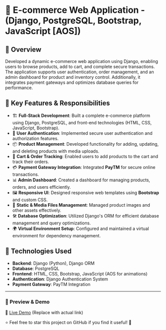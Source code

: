 # 🛒 E-commerce Web Application - (Django, PostgreSQL, Bootstrap, JavaScript [AOS])

## 🚀 Overview
Developed a dynamic e-commerce web application using Django, enabling users to browse products, add to cart, and complete secure transactions. The application supports user authentication, order management, and an admin dashboard for product and inventory control. Additionally, it integrates payment gateways and optimizes database queries for performance.

## 🔑 Key Features & Responsibilities
- 🏗️ **Full-Stack Development**: Built a complete e-commerce platform using Django, PostgreSQL, and front-end technologies (HTML, CSS, JavaScript, Bootstrap).
- 🔐 **User Authentication**: Implemented secure user authentication and authorization features.
- 📦 **Product Management**: Developed functionality for adding, updating, and deleting products with media uploads.
- 🛒 **Cart & Order Tracking**: Enabled users to add products to the cart and track their orders.
- 💳 **Payment Gateway Integration**: Integrated **PayTM** for secure online transactions.
- 📊 **Admin Dashboard**: Created a dashboard for managing products, orders, and users efficiently.
- 🖼️ **Responsive UI**: Designed responsive web templates using **Bootstrap** and custom CSS.
- 📁 **Static & Media Files Management**: Managed product images and other assets effectively.
- 🛠️ **Database Optimization**: Utilized Django's ORM for efficient database management and query optimizations.
- 🌍 **Virtual Environment Setup**: Configured and maintained a virtual environment for dependency management.

## 🔧 Technologies Used
- **Backend**: Django (Python), Django ORM
- **Database**: PostgreSQL
- **Frontend**: HTML, CSS, Bootstrap, JavaScript (AOS for animations)
- **Authentication**: Django Authentication System
- **Payment Gateway**: PayTM Integration

---
### 📌 Preview & Demo
🔗 [Live Demo](#) (Replace with actual link)

⭐ Feel free to star this project on GitHub if you find it useful! 🚀

